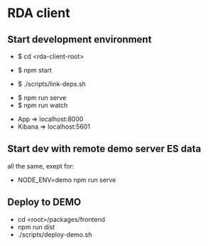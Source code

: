 # RDA client

## Start development environment
- $ cd \<rda-client-root\>

<!-- Start ES containers -->
- $ npm start <!-- make sure `sysctl -w vm.max_map_count=262144` -->

<!-- Install local deps -->
- $ ./scripts/link-deps.sh

<!-- Run and watch the frontend -->
- $ npm run serve
- $ npm run watch

<!-- Profit! -->
- App => localhost:8000
- Kibana => localhost:5601 <!-- user: elastic, pass: see .env ELASTIC_PASSWORD -->

## Start dev with remote demo server ES data
all the same, exept for:
- NODE_ENV=demo npm run serve

## Deploy to DEMO
- cd \<root\>/packages/frontend
- npm run dist
- ./scripts/deploy-demo.sh

<!-- ## cURL with ca.crt to localhost
- $ curl --cacert ca.crt -u elastic https://localhost:9200/_cat/indices -->

